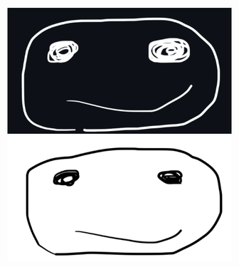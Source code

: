 ![](./images/for-dark-theme.png#gh-dark-mode-only)
![](./images/for-light-theme.png#gh-light-mode-only)
